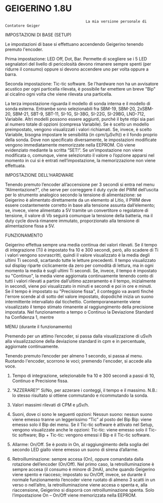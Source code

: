 #                                                            GEIGERINO 1.8U
                                         La mia versione personale di Contatore Geiger
                                           
IMPOSTAZIONI DI BASE (SETUP)

Le impostazioni di base si effettuano accendendo Geigerino tenendo premuto l'encoder.

Prima impostazione: LED Off, Dot, Bar. Permette di scegliere se i 5 LED segnalatori del livello di pericolosità devono rimanere sempre spenti (per ridurre il consumo) oppure si devono accendere uno per volta oppure a barra.

Seconda impostazione: Tic-tic software. Se l'hardware non ha un avvisatore acustico per ogni particella rilevata, è possibile far emettere un breve "Bip" al cicalino ogni volta che viene rilevata una particella.

La terza impostazione riguarda il modello di sonda interna e il modello di sonda esterna. Entrambe sono selezionabili fra SBM-19, SBM-20, 2xSBM-20, SBM-21, SBT-9, SBT-11, SI-1G, SI-3BG, SI-22G, SI-29BG, LND-712, Variabile. Altri modelli possono essere aggiunti, purché il byte ntipi sia pari al numero totale di opzioni (compresa Variabile). Se è scelto un modello preimpostato, vengono visualizzati i valori richiamati. Se, invece, è scelto Variabile, bisogna impostare le sensibilità (in cpm/(μSv/h)) e il fondo proprio della sonda. Dove non specificato diversamente, le impostazioni modificate vengono immediatamente memorizzate nella EEPROM. Ciò viene evidenziato mediante la scritta “SET!”. Se un’impostazione non viene modificata o, comunque, viene selezionato il valore o l’opzione apparsi nel momento in cui si è entrati nell’impostazione, la memorizzazione non viene effettuata.

IMPOSTAZIONE DELL’HARDWARE

Tenendo premuto l’encoder all’accensione per 3 secondi si entra nel menu “Alimentazione?”, che serve per correggere il duty cycle del PWM dell’uscita per lo strumento analogico secondo la tensione di alimentazione: se Geigerino è alimentato direttamente da un elemento al Litio, il PWM deve essere costantemente corretto in base alla tensione assunta dall’elemento; se, invece, viene alimentato a 5V tramite un convertitore o regolatore di tensione, il valore di Vb seguirà comunque la tensione della batteria, ma il duty cycle dovrà rimanere immutato, proporzionato alla tensione di alimentazione fissa a 5V.

FUNZIONAMENTO

Geigerino effettua sempre una media continua dei valori rilevati. Se il tempo di integrazione (Ti) è impostato fra 10 e 300 secondi, però, allo scadere di Ti i valori vengono sovrascritti, quindi il valore visualizzato è la media degli ultimi Ti secondi, scartando tutte le letture precedenti. Il tempo visualizzato sul display riparte ciclicamente da zero per comodità di lettura, ma in ogni momento la media è sugli ultimi Ti secondi. Se, invece, il tempo è impostato su "Continuo", la media viene aggiornata continuamente tenendo conto di tutti i valori rilevati a partire dall’ultimo azzeramento e il tempo, inizialmente in secondi, viene poi visualizzato in minuti e secondi e poi in ore e minuti.
Se il tempo è impostato su "Precisione fissa", il conteggio va avanti finché l'errore scende al di sotto del valore impostato, dopodiché inizia un suono intermittente intervallato dal ticchettio. Contemporaneamente viene visualizzato il tempo stimato rimanente al raggiungimento della precisione impostata. Nel funzionamento a tempo o Continuo la Deviazione Standard ha Confidenza 1, mentre 

MENU (durante il funzionamento)

Premendo per un attimo l’encoder, si passa dalla visualizzazione di uSv/h alla visualizzazione della deviazione standard in cpm e in percentuale, aggiornate continuamente.

Tenendo premuto l’encoder per almeno 1 secondo, si passa al menu. Ruotando l'encoder, scorrono le voci; premendo l'encoder, si accede alla voce.

1. Tempo di integrazione, selezionabile fra 10 e 300 secondi a passi di 10, Continuo e Precisione fissa.

2. “AZZERARE?” Sì/No, per azzerare i conteggi, il tempo e il massimo. N.B.: lo stesso risultato si ottiene commutando e ricommutando la sonda.

3. Valori massimi rilevati di CPM e μSv/h.

4. Suoni, dove ci sono le seguenti opzioni:
    Nessun suono: nessun suono viene emesso tranne un leggerissimo “Tic” al posto del Bip
    Bip: viene emesso solo il Bip dei menu. Se il Tic-tic software è attivato nel Setup, vengono visualizzate anche le opzioni:
    Tic-tic: viene emesso solo il Tic-tic software;
    Bip + Tic-tic: vengono emessi il Bip e il Tic-tic software.

5. Allarme: On/Off. Se è posto in On, al raggiungimento della soglia del secondo LED giallo viene emesso un suono di sirena d’allarme.

6. Retroilluminazione: sempre accesa (On), oppure comandata dalla rotazione dell’encoder (On/Off). Nel primo caso, la retroilluminazione è sempre accesa (il consumo è minore di 2mA), anche quando Geigerino viene spento e riacceso; impostato su On/Off, invece, se durante il normale funzionamento l’encoder viene ruotato di almeno 3 scatti in un verso o nell’altro, la retroilluminazione viene accesa o spenta e, alla riaccensione, Geigerino si disporrà con retroilluminazione spenta. Solo l’impostazione On – On/Off viene memorizzata nella EEPROM.
